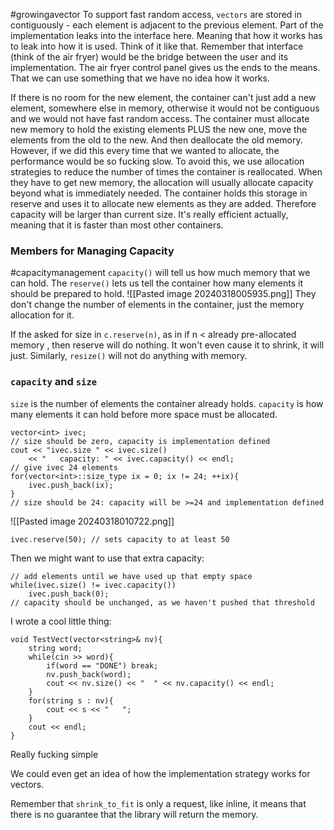 #growingavector
To support fast random access, `vectors` are stored in contiguously - each element is adjacent to the previous element. 
Part of the implementation leaks into the interface here. Meaning that how it works has to leak into how it is used. Think of it like that. 
Remember that interface (think of the air fryer) would be the bridge between the user and its implementation. The air fryer control panel gives us the ends to the means. That we can use something that we have no idea how it works. 


If there is no room for the new element, the container can't just add a new element, somewhere else in memory, otherwise it would not be contiguous and we would not have fast random access. 
The container must allocate new memory to hold the existing elements PLUS the new one, move the elements from the old to the new. 
And then deallocate the old memory. 
However, if we did this every time that we wanted to allocate, the performance would be so fucking slow. 
To avoid this, we use allocation strategies to reduce the number of times the container is reallocated. 
When they have to get new memory, the allocation will usually allocate capacity beyond what is immediately needed. 
The container holds this storage in reserve and uses it to allocate new elements as they are added. 
Therefore capacity will be larger than current size. 
It's really efficient actually, meaning that it is faster than most other containers. 

### Members for Managing Capacity
#capacitymanagement
`capacity()` will tell us how much memory that we can hold. 
The `reserve()` lets us tell the container how many elements it should be prepared to hold. 
![[Pasted image 20240318005935.png]]
They don't change the number of elements in the container, just the memory allocation for it. 

If the asked for size in `c.reserve(n)`, as in if n < already pre-allocated memory , then reserve will do nothing. It won't even cause it to shrink, it will just. 
Similarly, `resize()` will not do anything with memory. 

### `capacity` and `size`
`size` is the number of elements the container already holds. 
`capacity` is how many elements it can hold before more space must be allocated. 

```
vector<int> ivec;
// size should be zero, capacity is implementation defined
cout << "ivec.size " << ivec.size()
	<< "   capacity: " << ivec.capacity() << endl;
// give ivec 24 elements
for(vector<int>::size_type ix = 0; ix != 24; ++ix){ 
	ivec.push_back(ix);
}
// size should be 24: capacity will be >=24 and implementation defined
```

![[Pasted image 20240318010722.png]]
```
ivec.reserve(50); // sets capacity to at least 50
```
Then we might want to use that extra capacity: 
```
// add elements until we have used up that empty space
while(ivec.size() != ivec.capacity())
	ivec.push_back(0);
// capacity should be unchanged, as we haven't pushed that threshold
```

I wrote a cool little thing: 
```
void TestVect(vector<string>& nv){ 
	string word;
	while(cin >> word){ 
		if(word == "DONE") break;
		nv.push_back(word);
		cout << nv.size() << "  " << nv.capacity() << endl;
	}
	for(string s : nv){ 
		cout << s << "   ";
	}
	cout << endl;
}
```
Really fucking simple

We could even get an idea of how the implementation strategy works for vectors. 

Remember that `shrink_to_fit` is only a request, like inline, it means that there is no guarantee that the library will return the memory.

